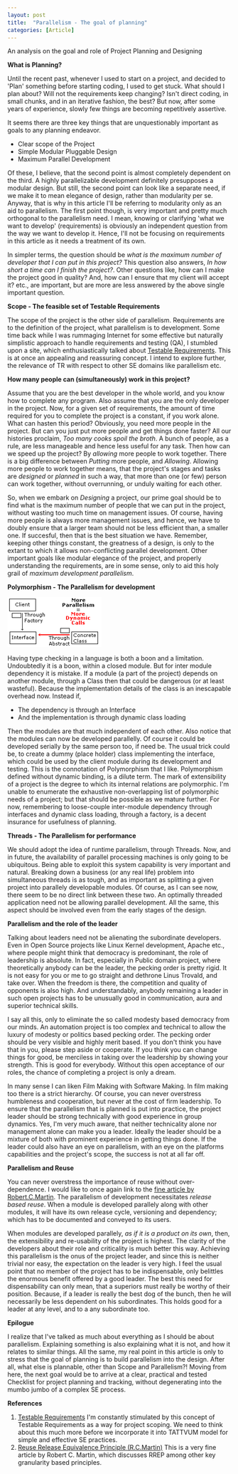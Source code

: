```yaml
---
layout: post
title:  "Parallelism - The goal of planning"
categories: [Article]
---
```


An analysis on the goal and role of Project Planning and Designing

**What is Planning?**

Until the recent past, whenever I used to start on a project, and decided to 'Plan' something before starting coding, I used to get stuck. What should I plan about? Will not the requirements keep changing? Isn't direct coding, in small chunks, and in an iterative fashion, the best? But now, after some years of experience, slowly few things are becoming repetitively assertive.

It seems there are three key things that are unquestionably important as goals to any planning endeavor.

- Clear scope of the Project
- Simple Modular Pluggable Design
- Maximum Parallel Development

Of these, I believe, that the second point is almost completely dependent on the third. A highly parallelizable development definitely presupposes a modular design. But still, the second point can look like a separate need, if we make it to mean elegance of design, rather than modularity per se. Anyway, that is why in this article I'll be referring to modularity only as an aid to parallelism. The first point though, is very important and pretty much orthogonal to the parallelism need. I mean, knowing or clarifying 'what we want to develop' (requirements) is obviously an independent question from the way we want to develop it. Hence, I'll not be focusing on requirements in this article as it needs a treatment of its own.

In simpler terms, the question should be *what is the maximum number of developer that I can put in this project?* This question also answers, *In how short a time can I finish the project?*. Other questions like, how can I make the project good in quality? And, how can I ensure that my client will accept it? etc., are important, but are more are less answered by the above single important question.

**Scope - The feasible set of Testable Requirements**

The scope of the project is the other side of parallelism. Requirements are to the definition of the project, what parallelism is to development. Some time back while I was rummaging Internet for some effective but naturally simplistic approach to handle requirements and testing (QA), I stumbled upon a site, which enthusiastically talked about [Testable Requirements](https://www.testablerequirements.com/). This is at once an appealing and reassuring concept. I intend to explore further, the relevance of TR with respect to other SE domains like parallelism etc.

**How many people can (simultaneously) work in this project?**

Assume that you are the best developer in the whole world, and you know how to complete any program. Also assume that you are the only developer in the project. Now, for a given set of requirements, the amount of time required for you to complete the project is a constant, if you work alone. What can hasten this period? Obviously, you need more people in the project. But can you just put more people and get things done faster? All our histories proclaim, *Too many cooks spoil the broth*. A bunch of people, as a rule, are less manageable and hence less useful for any task. Then how can we speed up the project? By *allowing* more people to work together. There is a big difference between *Putting* more people, and *Allowing*. Allowing more people to work together means, that the project's stages and tasks are *designed* or *planned* in such a way, that more than one (or few) person can work together, without overrunning, or unduly waiting for each other.

So, when we embark on *Designing* a project, our prime goal should be to find what is the maximum number of people that we can put in the project, without wasting too much time on management issues. Of course, having more people is always more management issues, and hence, we have to doubly ensure that a larger team should not be less efficient than, a smaller one. If succesful, then that is the best situation we have. Remember, keeping other things constant, the greatness of a design, is only to the extant to which it allows non-conflicting parallel development. Other important goals like modular elegance of the project, and properly understanding the requirements, are in some sense, only to aid this holy grail of *maximum development parallelism*.

**Polymorphism - The Parallelism for development**

![img](/assets/images/Parallelism%20-%20The%20goal%20of%20planning/f6cc92b4106ac44b0cea8756a301b048.jpg)

Having type checking in a language is both a boon and a limitation. Undoubtedly it is a boon, within a closed module. But for inter module dependency it is mistake. If a module (a part of the project) depends on another module, through a Class then that could be dangerous (or at least wasteful). Because the implementation details of the class is an inescapable overhead now. Instead if,

- The dependency is through an Interface
- And the implementation is through dynamic class loading

Then the modules are that much independent of each other. Also notice that the modules can now be developed parallelly. Of course it could be developed serially by the same person too, if need be. The usual trick could be, to create a dummy (place holder) class implementing the interface, which could be used by the client module during its development and testing. This is the connotation of Polymorphism that I like. Polymorphism defined without dynamic binding, is a dilute term. The mark of extensibility of a project is the degree to which its internal relations are polymorphic. I'm unable to enumerate the exhaustive non-overlapping list of polymorphic needs of a project; but that should be possible as we mature further. For now, remembering to loose-couple inter-module dependency through interfaces and dynamic class loading, through a factory, is a decent insurance for usefulness of planning.

**Threads - The Parallelism for performance**

We should adopt the idea of runtime parallelism, through Threads. Now, and in future, the availability of parallel processing machines is only going to be ubiquitous. Being able to exploit this system capability is very important and natural. Breaking down a business (or any real life) problem into simultaneous threads is as tough, and as important as splitting a given project into parallely developable modules. Of course, as I can see now, there seem to be no direct link between these two. An optimally threaded application need not be allowing parallel development. All the same, this aspect should be involved even from the early stages of the design.

**Parallelism and the role of the leader**

Talking about leaders need not be alienating the subordinate developers. Even in Open Source projects like Linux Kernel development, Apache etc., where people might think that democracy is predominant, the role of leadership is absolute. In fact, especially in Public domain project, where theoretically anybody can be the leader, the pecking order is pretty rigid. It is not easy for you or me to go straight and dethrone Linus Trovald, and take over. When the freedom is there, the competition and quality of opponents is also high. And understandably, anybody remaining a leader in such open projects has to be unusually good in communication, aura and superior technical skills.

I say all this, only to eliminate the so called modesty based democracy from our minds. An automation project is too complex and technical to allow the luxury of modesty or politics based pecking order. The pecking order should be very visible and highly merit based. If you don't think you have that in you, please step aside or cooperate. If you think you can change things for good, be merciless in taking over the leadership by showing your strength. This is good for everybody. Without this open acceptance of our roles, the chance of completing a project is only a dream.

In many sense I can liken Film Making with Software Making. In film making too there is a strict hierarchy. Of course, you can never overstress humbleness and cooperation, but never at the cost of firm leadership. To ensure that the parallelism that is planned is put into practice, the project leader should be strong technically with good experience in group dynamics. Yes, I'm very much aware, that neither technicality alone nor management alone can make you a leader. Ideally the leader should be a mixture of both with prominent experience in getting things done. If the leader could also have an eye on parallelism, with an eye on the platforms capabilities and the project's scope, the success is not at all far off.

**Parallelism and Reuse**

You can never overstress the importance of reuse without over-dependence. I would like to once again link to the [fine article by Robert.C.Martin](https://www.objectmentor.com/publications/granularity.pdf). The parallelism of development necessitates *release based reuse*. When a module is developed parallely along with other modules, it will have its own release cycle, versioning and dependency; which has to be documented and conveyed to its users.

When modules are developed parallely, *as if it is a product on its own*, then, the extensibility and re-usability of the project is highest. The clarity of the developers about their role and criticality is much better this way. Achieving this parallelism is the onus of the project leader, and since this is neither trivial nor easy, the expectation on the leader is very high. I feel the usual point that no member of the project has to be indispensable, only belittles the enormous benefit offered by a good leader. The best this need for dispensability can only mean, that a superiors must really be worthy of their position. Because, if a leader is really the best dog of the bunch, then he will necessarily be less dependent on his subordinates. This holds good for a leader at any level, and to a any subordinate too.

**Epilogue**

I realize that I've talked as much about everything as I should be about parallelism. Explaining something is also explaining what it is not, and how it relates to similar things. All the same, my real point in this article is only to stress that the goal of planning is to build parallelism into the design. After all, what else is plannable, other than Scope and Parallelism?! Moving from here, the next goal would be to arrive at a clear, practical and tested Checklist for project planning and tracking, without degenerating into the mumbo jumbo of a complex SE process.

**References**

1.  [Testable Requirements](https://www.testablerequirements.com/)
    I'm constantly stimulated by this concept of Testable Requirements as a way for project scoping. We need to think about this much more before we incorporate it into TATTVUM model for simple and effective SE practices.
2.  [Reuse Release Equivalence Principle (R.C.Martin)](https://www.objectmentor.com/publications/granularity.pdf)
    This is a very fine article by Robert C. Martin, which discusses RREP among other key granularity based principles.


